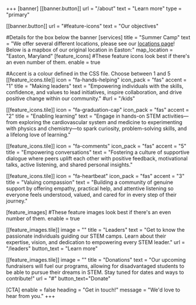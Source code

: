 +++
[banner]
  [[banner.button]]
      url = "/about"
      text = "Learn more"
      type = "primary"

  [[banner.button]]
      url = "#feature-icons"
      text = "Our objectives"

#Details for the box below the banner
[services]
  title = "Summer Camp"
  text = "We offer several different locations, please see our [locations page](https://midshorestem.org/locations/)! Below is a mapbox of our original location in Easton:"
  map_location = "Easton, Maryland"
[feature_icons]
  #These feature icons look best if there's an even number of them.
  enable = true

  #Accent is a colour defined in the CSS file. Choose between 1 and 5
  [[feature_icons.tile]]
    icon = "fa-hands-helping"
    icon_pack = "fas"
    accent = "1"
    title = "Making leaders"
    text = "Empowering individuals with the skills, confidence, and values to lead initiatives, inspire collaboration, and drive positive change within our community."
    #url = "/kids"

  [[feature_icons.tile]]
    icon = "fa-graduation-cap"
    icon_pack = "fas"
    accent = "2"
    title = "Enabling learning"
    text = "Engage in hands-on STEM activities—from exploring the cardiovascular system and medicine to experimenting with physics and chemistry—to spark curiosity, problem-solving skills, and a lifelong love of learning."

  [[feature_icons.tile]]
    icon = "fa-comments"
    icon_pack = "fas"
    accent = "5"
    title = "Empowering conversations"
    text = "Fostering a culture of supportive dialogue where peers uplift each other with positive feedback, motivational talks, active listening, and shared personal insights."

  [[feature_icons.tile]]
    icon = "fa-heartbeat"
    icon_pack = "fas"
    accent = "3"
    title = "Valuing compassion"
    text = "Building a community of genuine support by offering empathy, practical help, and attentive listening so everyone feels understood, valued, and cared for in every step of their journey."

[feature_images]
#These feature images look best if there's an even number of them.
  enable = true

  [[feature_images.tile]]
    image = ""
    title = "Leaders"
    text = "Get to know the passionate individuals guiding our STEM camps. Learn about their expertise, vision, and dedication to empowering every STEM leader."
    url = "/leaders"
    button_text = "Learn more"

  [[feature_images.tile]]
    image = ""
    title = "Donations"
    text = "Our upcoming fundraisers will fuel our programs, allowing for disadvantaged students to be able to pursue their dreams in STEM. Stay tuned for dates and ways to contribute!"
    url = "#"
    button_text="Donate"

[CTA]
  enable = false
  heading = "Get in touch!"
  message = "We'd love to hear from you."
+++

